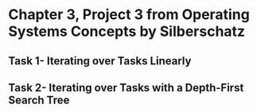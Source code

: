 # Chapter 3, Project 3 from Operating Systems Concepts by Silberschatz
## Task 1- Iterating over Tasks Linearly
## Task 2- Iterating over Tasks with a Depth-First Search Tree
